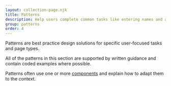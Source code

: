```yaml
---
layout: collection-page.njk
title: Patterns
description: Help users complete common tasks like entering names and addresses, filling in forms and creating accounts.
group: patterns
order: 4
---
```


Patterns are best practice design solutions for specific user-focused tasks and page types.

All of the patterns in this section are supported by written guidance and contain coded examples where possible.

Patterns often use one or more [components](/design-system/components/) and explain how to adapt them to the context.
